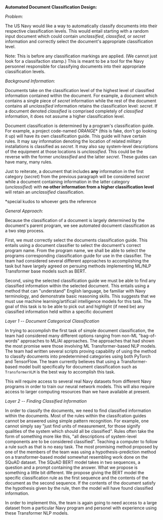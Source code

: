 **Automated Document Classification Design:**

*Problem*:  

The US Navy would like a way to automatically classify documents into their respective classification levels. This would entail starting with a random input document which could contain *unclassified*, *classified*, or *secret* information and correctly select the document's appropriate classification level.  

Note: This is before any classification markings are applied. (We cannot just look for a classifaction stamp.) This is meant to be a tool for the Navy personnel responsible for classifying documents into their appropriate classification levels.  

*Background Information*:  

Documents take on the classification level of the highest level of classified information contained within the document. For example, a document which contains a single piece of *secret* information while the rest of the document contains all *unclassified* information retains the classification level: *secret*. If a document denoted *classified* is comprised completely of *classified* information, it does not assume a higher classification level.  

Document classification is determined by a program's classification guide. For example, a project code-named *ORANGE*\* (this is fake, don't go looking it up) will have its own classification guide. This guide will have certain rules. It may say information denoting the location of related military installations is classified as *secret*. It may also say system-level descriptions of the equipment at those locations is *unclassified*. This could be the reverse with the former *unclassified* and the latter *secret*. These guides can have many, many rules.

Just to reiterate, a document that includes **any** information in the first category (*secret*) from the previous paragraph will be considered *secret* while a document containing information in the latter category (*unclassified*) with **no other information from a higher classification level** will retain an *unclassified* classification.  

*special kudos to whoever gets the reference 


*General Approach*:  

Because the classification of a document is largely determined by the document's parent program, we see automated document classification as a two step process.  

First, we must correctly select the documents classification guide. This entails using a document classifier to select the document's correct program name. From the program name, we shall be able to select the programs corresponding classification guide for use in the classifier. The team had considered several different approaches to accomplishing the task but have largely agreed on persuing methods implementing ML/NLP Transformer base models such as BERT.

Second, using the selected classification guide we must be able to find any classified information within the selected document. This entails using a method that can "understand" English language, be familiar with Navy terminology, and demonstrate basic reasoning skills. This suggests that we must use machine learning/artificail intelligence models for this task. The goal of this task is to be able to pick out and highlight (if need be) any classified information held within a specific document

*Layer 1 -- Document Categorical Classification*  

In trying to accomplish the first task of simple document classification, the team had considered many different options ranging from non-ML "bag-of-words" approaches to ML/AI approaches. The approaches that had shown the most promise were those involving ML Transformer-based NLP models. The team had written several scripts proving capability of using the method to classify documents into predetermined categories using both PyTorch and TensorFlow. The team currently believes that using a Transformer-based model built specifically for document classification such as `TransformerXLM` is the best way to accomplish this task.  

This will require access to several real Navy datasets from different Navy programs in order to train our neural network models. This will also require access to larger computing resources than we have available at present.  


*Layer 2 -- Finding Classified Information*  

In order to classify the documents, we need to find classified information within the documents. Most of the rules within the classifcation guides cannot be answered using simple pattern recognition. For example, one cannot simply say "just find units of measurement, for those signify qualities of the system which should all be classified". Rules often take the form of something more like this, "all descriptions of system-level components are to be considered classified". Teaching a computer to follow a rule such as that is no easy task. The most promising method proposed by one of the members of the team was using a hypothesis-prediction method on a transformer-based model somewhat resembling work done on the SQuAD dataset. The SQuAD BERT model takes in two sequences, a question and a prompt containing the answer. What we propose is something a little bit different. We propose giving the BERT model the specific classification rule as the first sequence and the contents of the document as the second sequence. If the contents of the document satisfy the hypothesis given by the rule, then the model will have found classified information.  

In order to implement this, the team is again going to need access to a large dataset from a particular Navy program and personel with experience using these Transformer NLP models.  




